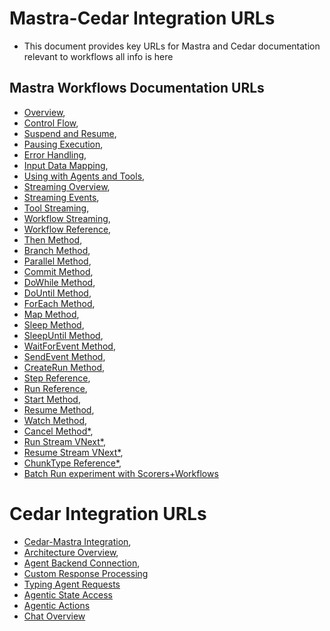 # Mastra-Cedar Integration URLs

- This document provides key URLs for Mastra and Cedar documentation relevant to workflows all info is here

## Mastra Workflows Documentation URLs

- [Overview](https://mastra.ai/en/docs/workflows/overview),
- [Control Flow](https://mastra.ai/en/docs/workflows/control-flow),
- [Suspend and Resume](https://mastra.ai/en/docs/workflows/suspend-and-resume),
- [Pausing Execution](https://mastra.ai/en/docs/workflows/pausing-execution),
- [Error Handling](https://mastra.ai/en/docs/workflows/error-handling),
- [Input Data Mapping](https://mastra.ai/en/docs/workflows/input-data-mapping),
- [Using with Agents and Tools](https://mastra.ai/en/docs/workflows/using-with-agents-and-tools),
- [Streaming Overview](https://mastra.ai/en/docs/streaming/overview),
- [Streaming Events](https://mastra.ai/en/docs/streaming/events),
- [Tool Streaming](https://mastra.ai/en/docs/streaming/tool-streaming),
- [Workflow Streaming](https://mastra.ai/en/docs/streaming/workflow-streaming),
- [Workflow Reference](https://mastra.ai/en/reference/workflows/workflow),
- [Then Method](https://mastra.ai/en/reference/workflows/workflow-methods/then),
- [Branch Method](https://mastra.ai/en/reference/workflows/workflow-methods/branch),
- [Parallel Method](https://mastra.ai/en/reference/workflows/workflow-methods/parallel),
- [Commit Method](https://mastra.ai/en/reference/workflows/workflow-methods/commit),
- [DoWhile Method](https://mastra.ai/en/reference/workflows/workflow-methods/dowhile),
- [DoUntil Method](https://mastra.ai/en/reference/workflows/workflow-methods/dountil),
- [ForEach Method](https://mastra.ai/en/reference/workflows/workflow-methods/foreach),
- [Map Method](https://mastra.ai/en/reference/workflows/workflow-methods/map),
- [Sleep Method](https://mastra.ai/en/reference/workflows/workflow-methods/sleep),
- [SleepUntil Method](https://mastra.ai/en/reference/workflows/workflow-methods/sleepUntil),
- [WaitForEvent Method](https://mastra.ai/en/reference/workflows/workflow-methods/waitForEvent),
- [SendEvent Method](https://mastra.ai/en/reference/workflows/workflow-methods/sendEvent),
- [CreateRun Method](https://mastra.ai/en/reference/workflows/workflow-methods/create-run),
- [Step Reference](https://mastra.ai/en/reference/workflows/step),
- [Run Reference](https://mastra.ai/en/reference/workflows/run),
- [Start Method](https://mastra.ai/en/reference/workflows/run-methods/start),
- [Resume Method](https://mastra.ai/en/reference/workflows/run-methods/resume),
- [Watch Method](https://mastra.ai/en/reference/workflows/run-methods/watch),
- [Cancel Method*](https://mastra.ai/en/reference/workflows/run-methods/cancel),
- [Run Stream VNext*](https://mastra.ai/en/reference/streaming/workflows/streamVNext),
- [Resume Stream VNext*](https://mastra.ai/en/reference/streaming/workflows/resumeStreamVNext),
- [ChunkType Reference*](https://mastra.ai/en/reference/streaming/ChunkType),
- [Batch Run experiment with Scorers+Workflows](https://mastra.ai/en/reference/scorers/run-experiment)

# Cedar Integration URLs

- [Cedar-Mastra Integration](https://docs.cedarcopilot.com/agent-backend-connection/mastra),
- [Architecture Overview](https://docs.cedarcopilot.com/introduction/architecture),
- [Agent Backend Connection](https://docs.cedarcopilot.com/agent-backend-connection/agent-backend-connection),
- [Custom Response Processing](https://docs.cedarcopilot.com/agent-backend-connection/custom-response-processing)
- [Typing Agent Requests](https://docs.cedarcopilot.com/type-safety/typing-agent-requests)
- [Agentic State Access](https://docs.cedarcopilot.com/state-access/agentic-state-access)
- [Agentic Actions](https://docs.cedarcopilot.com/state-access/agentic-actions)
- [Chat Overview](https://docs.cedarcopilot.com/chat/chat-overview)